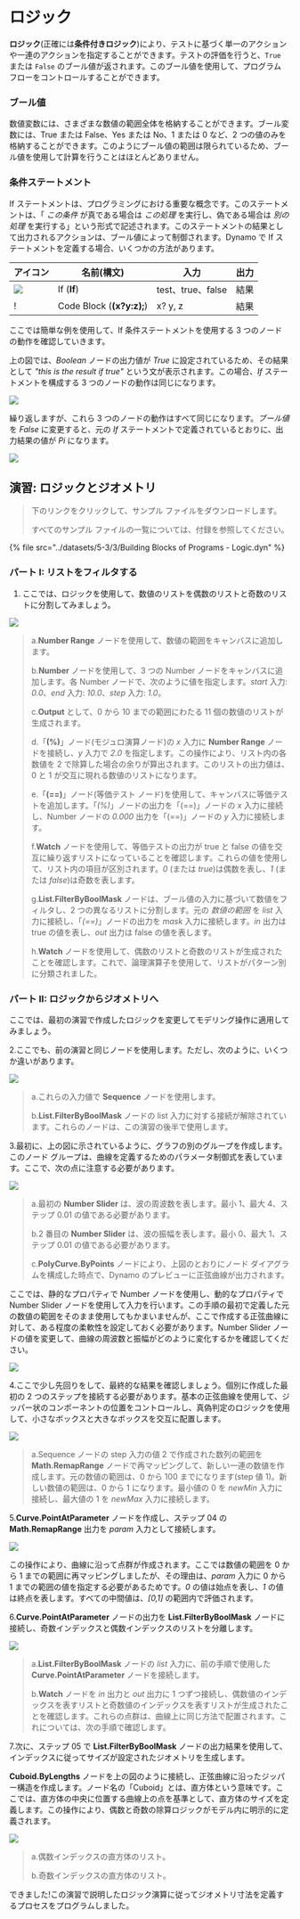 # ロジック

**ロジック**(正確には**条件付きロジック**)により、テストに基づく単一のアクションや一連のアクションを指定することができます。テストの評価を行うと、`True` または `False` のブール値が返されます。このブール値を使用して、プログラム フローをコントロールすることができます。

### ブール値

数値変数には、さまざまな数値の範囲全体を格納することができます。ブール変数には、True または False、Yes または No、1 または 0 など、2 つの値のみを格納することができます。このようにブール値の範囲は限られているため、ブール値を使用して計算を行うことはほとんどありません。

### 条件ステートメント

If ステートメントは、プログラミングにおける重要な概念です。このステートメントは、「 _この条件_ が真である場合は _この処理_ を実行し、偽である場合は _別の処理_ を実行する」という形式で記述されます。このステートメントの結果として出力されるアクションは、ブール値によって制御されます。Dynamo で If ステートメントを定義する場合、いくつかの方法があります。

| アイコン                                             | 名前(構文)             | 入力            | 出力 |
| ------------------------------------------------ | ------------------------- | ----------------- | ------- |
| ![](../images/5-1/If.jpg)                        | If (**If**)               | test、true、false | 結果  |
| \![](<../images/5-1/CodeBlock(1)(1) (1) (1).jpg>) | Code Block (**(x?y:z);**) | x? y, z           | 結果  |

ここでは簡単な例を使用して、If 条件ステートメントを使用する 3 つのノードの動作を確認していきます。

上の図では、_Boolean_ ノードの出力値が _True_ に設定されているため、その結果として _"this is the result if true"_ という文が表示されます。この場合、_If_ ステートメントを構成する 3 つのノードの動作は同じになります。

![](../images/5-3/3/logic-conditionalstatements01false.jpg)

繰り返しますが、これら 3 つのノードの動作はすべて同じになります。_ブール値_ を _False_ に変更すると、元の _If_ ステートメントで定義されているとおりに、出力結果の値が _Pi_ になります。

![](../images/5-3/3/logic-conditionalstatements02true.jpg)

## 演習: ロジックとジオメトリ

> 下のリンクをクリックして、サンプル ファイルをダウンロードします。
>
> すべてのサンプル ファイルの一覧については、付録を参照してください。

{% file src="../datasets/5-3/3/Building Blocks of Programs - Logic.dyn" %}

### パート I: リストをフィルタする

1. ここでは、ロジックを使用して、数値のリストを偶数のリストと奇数のリストに分割してみましょう。

![](../images/5-3/3/logic-exercisepartI-01.jpg)

> a.**Number Range** ノードを使用して、数値の範囲をキャンバスに追加します。
>
> b.**Number** ノードを使用して、3 つの Number ノードをキャンバスに追加します。各 Number ノードで、次のように値を指定します。_start_ 入力: _0.0_、_end_ 入力: _10.0_、_step_ 入力: _1.0_。
>
> c.**Output** として、0 から 10 までの範囲にわたる 11 個の数値のリストが生成されます。
>
> d.「**(%)**」ノード(モジュロ演算ノード)の _x_ 入力に **Number Range** ノードを接続し、_y_ 入力で _2.0_ を指定します。この操作により、リスト内の各数値を 2 で除算した場合の余りが算出されます。このリストの出力値は、0 と 1 が交互に現れる数値のリストになります。
>
> e.「**(==)**」ノード(等価テスト ノード)を使用して、キャンバスに等価テストを追加します。「_(%)_」ノードの出力を「(==)」ノードの _x_ 入力に接続し、Number ノードの _0.000_ 出力を「(==)」ノードの _y_ 入力に接続します。
>
> f.**Watch** ノードを使用して、等価テストの出力が true と false の値を交互に繰り返すリストになっていることを確認します。これらの値を使用して、リスト内の項目が区別されます。_0_ (または _true_)は偶数を表し、_1_ (または _false_)は奇数を表します。
>
> g.**List.FilterByBoolMask** ノードは、ブール値の入力に基づいて数値をフィルタし、2 つの異なるリストに分割します。元の _数値の範囲_ を _list_ 入力に接続し、「_(==)_」ノードの出力を _mask_ 入力に接続します。_in_ 出力は true の値を表し、_out_ 出力は false の値を表します。
>
> h.**Watch** ノードを使用して、偶数のリストと奇数のリストが生成されたことを確認します。これで、論理演算子を使用して、リストがパターン別に分類されました。

### パート II: ロジックからジオメトリへ

ここでは、最初の演習で作成したロジックを変更してモデリング操作に適用してみましょう。

2\.ここでも、前の演習と同じノードを使用します。ただし、次のように、いくつか違いがあります。

![](../images/5-3/3/logic-exercisepartII-01.jpg)

> a.これらの入力値で **Sequence** ノードを使用します。
>
> b.**List.FilterByBoolMask** ノードの list 入力に対する接続が解除されています。これらのノードは、この演習の後半で使用します。

3\.最初に、上の図に示されているように、グラフの別のグループを作成します。このノード グループは、曲線を定義するためのパラメータ制御式を表しています。ここで、次の点に注意する必要があります。

![](../images/5-3/3/logic-exercisepartII-02.jpg)

> a.最初の **Number Slider** は、波の周波数を表します。最小 1、最大 4、ステップ 0.01 の値である必要があります。
>
> b.2 番目の **Number Slider** は、波の振幅を表します。最小 0、最大 1、ステップ 0.01 の値である必要があります。
>
> c.**PolyCurve.ByPoints** ノードにより、上図のとおりにノード ダイアグラムを構成した時点で、Dynamo のプレビューに正弦曲線が出力されます。

ここでは、静的なプロパティで Number ノードを使用し、動的なプロパティで Number Slider ノードを使用して入力を行います。この手順の最初で定義した元の数値の範囲をそのまま使用してもかまいませんが、ここで作成する正弦曲線に対して、ある程度の柔軟性を設定しておく必要があります。Number Slider ノードの値を変更して、曲線の周波数と振幅がどのように変化するかを確認してください。

![](../images/5-3/3/logic-exercisepartII-03.gif)

4\.ここで少し先回りをして、最終的な結果を確認しましょう。個別に作成した最初の 2 つのステップを接続する必要があります。基本の正弦曲線を使用して、ジッパー状のコンポーネントの位置をコントロールし、真偽判定のロジックを使用して、小さなボックスと大きなボックスを交互に配置します。

![](../images/5-3/3/logic-exercisepartII-04.jpg)

> a.Sequence ノードの step 入力の値 2 で作成された数列の範囲を **Math.RemapRange** ノードで再マッピングして、新しい一連の数値を作成します。元の数値の範囲は、0 から 100 までになります(step 値 1)。新しい数値の範囲は、0 から 1 になります。最小値の 0 を _newMin_ 入力に接続し、最大値の 1 を _newMax_ 入力に接続します。

5\.**Curve.PointAtParameter** ノードを作成し、ステップ 04 の **Math.RemapRange** 出力を _param_ 入力として接続します。

![](../images/5-3/3/logic-exercisepartII-05.jpg)

この操作により、曲線に沿って点群が作成されます。ここでは数値の範囲を 0 から 1 までの範囲に再マッピングしましたが、その理由は、_param_ 入力に 0 から 1 までの範囲の値を指定する必要があるためです。_0_ の値は始点を表し、_1_ の値は終点を表します。すべての中間値は、_[0,1]_ の範囲内で評価されます。

6\.**Curve.PointAtParameter** ノードの出力を **List.FilterByBoolMask** ノードに接続し、奇数インデックスと偶数インデックスのリストを分離します。

![](../images/5-3/3/logic-exercisepartII-06.jpg)

> a.**List.FilterByBoolMask** ノードの _list_ 入力に、前の手順で使用した **Curve.PointAtParameter** ノードを接続します。
>
> b.**Watch** ノードを _in_ 出力と _out_ 出力に 1 つずつ接続し、偶数値のインデックスを表すリストと奇数値のインデックスを表すリストが生成されたことを確認します。これらの点群は、曲線上に同じ方法で配置されます。これについては、次の手順で確認します。

7\.次に、ステップ 05 で **List.FilterByBoolMask** ノードの出力結果を使用して、インデックスに従ってサイズが設定されたジオメトリを生成します。

**Cuboid.ByLengths** ノードを上の図のように接続し、正弦曲線に沿ったジッパー構造を作成します。ノード名の「Cuboid」とは、直方体という意味です。ここでは、直方体の中央に位置する曲線上の点を基準として、直方体のサイズを定義します。この操作により、偶数と奇数の除算ロジックがモデル内に明示的に定義されます。

![](../images/5-3/3/logic-exercisepartII-07.jpg)

> a.偶数インデックスの直方体のリスト。
>
> b.奇数インデックスの直方体のリスト。

できました!この演習で説明したロジック演算に従ってジオメトリ寸法を定義するプロセスをプログラムしました。
